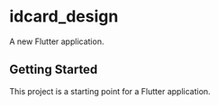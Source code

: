 # idcard_design

A new Flutter application.

## Getting Started

This project is a starting point for a Flutter application.
<img src="">

